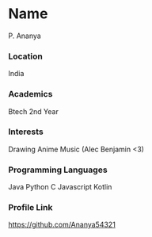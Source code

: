 # Name

P. Ananya

### Location

India

### Academics

Btech 2nd Year

### Interests

Drawing
Anime
Music (Alec Benjamin <3)

### Programming Languages

Java
Python
C
Javascript
Kotlin

### Profile Link

https://github.com/Ananya54321

